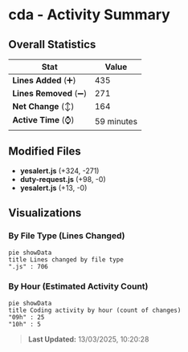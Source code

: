 # cda - Activity Summary 

## Overall Statistics

| Stat                   | Value                                                             |
| ---------------------- | ----------------------------------------------------------------- |
| **Lines Added** (➕)   | 435                                          |
| **Lines Removed** (➖) | 271                                        |
| **Net Change** (↕)    | 164                |
| **Active Time** (⌚)   | 59 minutes |


## Modified Files
- **yesalert.js** (+324, -271)
- **duty-request.js** (+98, -0)
- **yesalert.js** (+13, -0)

## Visualizations

### By File Type (Lines Changed)

```mermaid
pie showData
title Lines changed by file type
".js" : 706
```

### By Hour (Estimated Activity Count)

```mermaid
pie showData
title Coding activity by hour (count of changes)
"09h" : 25
"10h" : 5
```


> **Last Updated:** 13/03/2025, 10:20:28